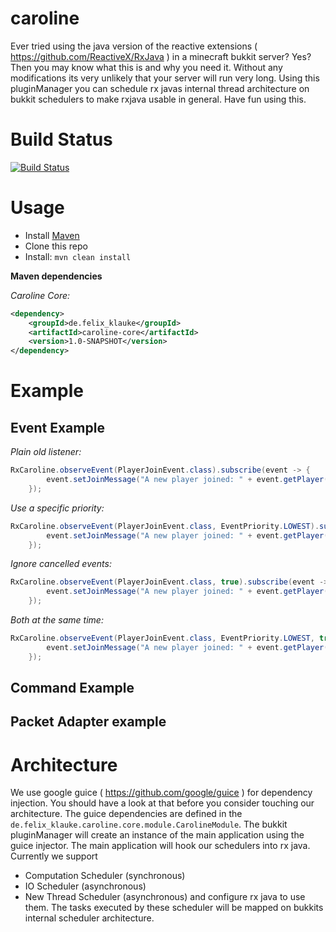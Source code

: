 # caroline

Ever tried using the java version of the reactive extensions ( https://github.com/ReactiveX/RxJava ) in a minecraft
bukkit server? Yes? Then you may know what this is and why you need it. Without any modifications its very
unlikely that your server will run very long. Using this pluginManager you can schedule rx javas internal thread architecture
on bukkit schedulers to make rxjava usable in general. Have fun using this.

# Build Status
[![Build Status](https://travis-ci.org/FelixKlauke/caroline.svg?branch=dev)](https://travis-ci.org/FelixKlauke/caroline)

# Usage
- Install [Maven](http://maven.apache.org/download.cgi)
- Clone this repo
- Install: ```mvn clean install```

**Maven dependencies**

_Caroline Core:_
```xml
<dependency>
    <groupId>de.felix_klauke</groupId>
    <artifactId>caroline-core</artifactId>
    <version>1.0-SNAPSHOT</version>
</dependency>
```
# Example

## Event Example

_Plain old listener:_
```java
RxCaroline.observeEvent(PlayerJoinEvent.class).subscribe(event -> {
        event.setJoinMessage("A new player joined: " + event.getPlayer().getName());          
    });
```

_Use a specific priority:_
```java
RxCaroline.observeEvent(PlayerJoinEvent.class, EventPriority.LOWEST).subscribe(event -> {
        event.setJoinMessage("A new player joined: " + event.getPlayer().getName());          
    });
```

_Ignore cancelled events:_
```java
RxCaroline.observeEvent(PlayerJoinEvent.class, true).subscribe(event -> {
        event.setJoinMessage("A new player joined: " + event.getPlayer().getName());          
    });
```

_Both at the same time:_
```java
RxCaroline.observeEvent(PlayerJoinEvent.class, EventPriority.LOWEST, true).subscribe(event -> {
        event.setJoinMessage("A new player joined: " + event.getPlayer().getName());          
    });
```

## Command Example

## Packet Adapter example

# Architecture
We use google guice ( https://github.com/google/guice )  for dependency injection. You should have a look at that
before you consider touching our architecture. The guice dependencies are defined in the
`de.felix_klauke.caroline.core.module.CarolineModule`. The bukkit pluginManager will create an instance of the main
application using the guice injector. The main application will hook our schedulers into rx java. Currently
we support
- Computation Scheduler (synchronous)
- IO Scheduler (asynchronous)
- New Thread Scheduler (asynchronous)
and configure rx java to use them. The tasks executed by these scheduler will be mapped on bukkits internal
scheduler architecture.
